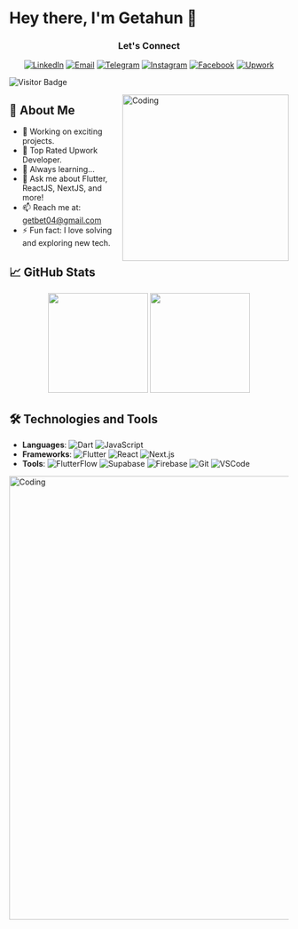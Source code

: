 # Hey there, I'm Getahun 👋

<div align="center">

### Let's Connect
[![LinkedIn](https://img.shields.io/badge/-LinkedIn-0077B5?style=flat-square&logo=linkedin&logoColor=white)](https://www.linkedin.com/in/getahun-honelet-a63998186/)
[![Email](https://img.shields.io/badge/-Email-D14836?style=flat-square&logo=gmail&logoColor=white)](mailto:getbet04@gmail.com)
[![Telegram](https://img.shields.io/badge/-Telegram-26A5E4?style=flat-square&logo=telegram&logoColor=white)](https://t.me/g_e_tt)
[![Instagram](https://img.shields.io/badge/-Instagram-E4405F?style=flat-square&logo=instagram&logoColor=white)](https://www.instagram.com/g_e_t_me/)
[![Facebook](https://img.shields.io/badge/-Facebook-1877F2?style=flat-square&logo=facebook&logoColor=white)](https://www.facebook.com/its.gech/)
[![Upwork](https://img.shields.io/badge/-Upwork-6fda44?style=flat-square&logo=upwork&logoColor=white)](https://www.upwork.com/freelancers/~01b7b5eb105fdbecfa?mp_source=share)

</div>

![Visitor Badge](https://visitor-badge.laobi.icu/badge?page_id=getch04.getch04)

<img align="right" alt="Coding" width="300" src="https://media.giphy.com/media/qgQUggAC3Pfv687qPC/giphy.gif">

## 🚀 About Me
- 🔭 Working on exciting projects.
- 🌟 Top Rated Upwork Developer.
- 🌱 Always learning...
- 💬 Ask me about Flutter, ReactJS, NextJS, and more!
- 📫 Reach me at: [getbet04@gmail.com](mailto:getbet04@gmail.com)
- ⚡ Fun fact: I love solving and exploring new tech.

## 📈 GitHub Stats
<div align="center">
  <img height="180em" src="https://github-readme-stats.vercel.app/api?username=getch04&show_icons=true&theme=radical" />
  <img height="180em" src="https://github-readme-stats.vercel.app/api/top-langs/?username=getch04&layout=compact&theme=radical" />
</div>

## 🛠️ Technologies and Tools
- **Languages**: ![Dart](https://img.shields.io/badge/-Dart-0175C2?style=flat-square&logo=dart&logoColor=white) ![JavaScript](https://img.shields.io/badge/-JavaScript-F7DF1E?style=flat-square&logo=javascript&logoColor=white)
- **Frameworks**: ![Flutter](https://img.shields.io/badge/-Flutter-02569B?style=flat-square&logo=flutter&logoColor=white) ![React](https://img.shields.io/badge/-React-61DAFB?style=flat-square&logo=react&logoColor=white) ![Next.js](https://img.shields.io/badge/-Next.js-000000?style=flat-square&logo=nextdotjs&logoColor=white)
- **Tools**: ![FlutterFlow](https://img.shields.io/badge/-FlutterFlow-0A0A0A?style=flat-square&logo=flutter&logoColor=white) ![Supabase](https://img.shields.io/badge/-Supabase-3ECF8E?style=flat-square&logo=supabase&logoColor=white) ![Firebase](https://img.shields.io/badge/-Firebase-FFCA28?style=flat-square&logo=firebase&logoColor=white) ![Git](https://img.shields.io/badge/-Git-F05032?style=flat-square&logo=git&logoColor=white) ![VSCode](https://img.shields.io/badge/-VSCode-007ACC?style=flat-square&logo=visual-studio-code&logoColor=white)

<img align="center" alt="Coding" width="800" src="https://media.giphy.com/media/ZVik7pBtu9dNS/giphy.gif">
